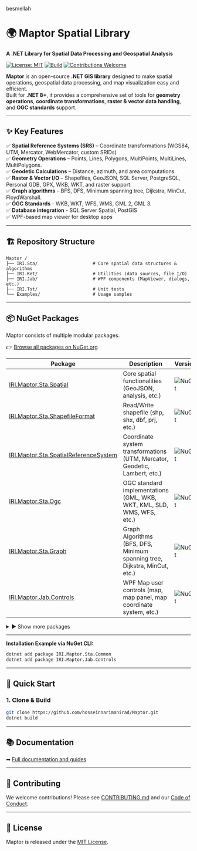 besmellah

# 🌍 Maptor Spatial Library
**A .NET Library for Spatial Data Processing and Geospatial Analysis**  

[![License: MIT](https://img.shields.io/badge/License-MIT-blue.svg)](https://github.com/hosseinnarimanirad/IRI.Japey/blob/master/LICENSE)
[![Build](https://img.shields.io/github/actions/workflow/status/hosseinnarimanirad/Maptor/master-release.yml)](https://github.com/hosseinnarimanirad/Maptor/actions)
[![Contributions Welcome](https://img.shields.io/badge/contributions-welcome-brightgreen.svg)](CONTRIBUTING.md)

**Maptor** is an open-source **.NET GIS library** designed to make spatial operations, geospatial data processing, and map visualization easy and efficient.  
Built for **.NET 8+**, it provides a comprehensive set of tools for **geometry operations**, **coordinate transformations**, **raster & vector data handling**, and **OGC standards** support.
 
---

## ✨ Key Features  
✅ **Spatial Reference Systems (SRS)** – Coordinate transformations (WGS84, UTM, Mercator, WebMercator, custom SRIDs)   
✅ **Geometry Operations** – Points, Lines, Polygons, MultiPoints, MultiLines, MultiPolygons.   
✅ **Geodetic Calculations** – Distance, azimuth, and area computations.   
✅ **Raster & Vector I/O** – Shapefiles, GeoJSON, SQL Server, PostgreSQL, Personal GDB, GPX, WKB, WKT, and raster support.   
✅ **Graph algorithms** – BFS, DFS, Minimum spanning tree, Dijkstra, MinCut, FloydWarshall.   
✅ **OGC Standards** - WKB, WKT, WFS, WMS, GML 2, GML 3.  
✅ **Database integration** - SQL Server Spatial, PostGIS  
✅ WPF-based map viewer for desktop apps  

---

## 🏗 Repository Structure  

```
Maptor /
├── IRI.Sta/                     # Core spatial data structures & algorithms
├── IRI.Ket/                     # Utilities (data sources, file I/O)
├── IRI.Jab/                     # WPF components (MapViewer, dialogs, etc.)
├── IRI.Tst/                     # Unit tests
└── Examples/                    # Usage samples
```

---

## 📦 NuGet Packages

Maptor consists of multiple modular packages. 
 
👉 [Browse all packages on NuGet.org](https://www.nuget.org/packages?q=IRI.Maptor)
 	 
| Package | Description | Version |
|---------|-------------|---------|
| [IRI.Maptor.Sta.Spatial](https://www.nuget.org/packages/IRI.Maptor.Sta.Spatial) | Core spatial functionalities (GeoJSON, analysis, etc.) | ![NuGet](https://img.shields.io/nuget/v/IRI.Maptor.Sta.Spatial.svg?style=flat-square) |
| [IRI.Maptor.Sta.ShapefileFormat](https://www.nuget.org/packages/IRI.Maptor.Sta.ShapefileFormat) | Read/Write shapefile (shp, shx, dbf, prj, etc.) | ![NuGet](https://img.shields.io/nuget/v/IRI.Maptor.Sta.ShapefileFormat.svg?style=flat-square) |
| [IRI.Maptor.Sta.SpatialReferenceSystem](https://www.nuget.org/packages/IRI.Maptor.Sta.SpatialReferenceSystem) | Coordinate system transformations (UTM, Mercator, Geodetic, Lambert, etc.) | ![NuGet](https://img.shields.io/nuget/v/IRI.Maptor.Sta.SpatialReferenceSystem.svg?style=flat-square) |
| [IRI.Maptor.Sta.Ogc](https://www.nuget.org/packages/IRI.Maptor.Sta.Ogc) | OGC standard implementations (GML, WKB, WKT, KML, SLD, WMS, WFS, etc.) | ![NuGet](https://img.shields.io/nuget/v/IRI.Maptor.Sta.Ogc.svg?style=flat-square) |
| [IRI.Maptor.Sta.Graph](https://www.nuget.org/packages/IRI.Maptor.Sta.Graph) | Graph Algorithms (BFS, DFS, Minimum spanning tree, Dijkstra, MinCut, etc.) | ![NuGet](https://img.shields.io/nuget/v/IRI.Maptor.Sta.Graph.svg?style=flat-square) |
| [IRI.Maptor.Jab.Controls](https://www.nuget.org/packages/IRI.Maptor.Jab.Controls) | WPF Map user controls (map, map panel, map coordinate system, etc.) | ![NuGet](https://img.shields.io/nuget/v/IRI.Maptor.Jab.Controls.svg?style=flat-square) |

<details>
<summary>▶ Show more packages</summary>
 
| Package | Description | Version |
|---------|-------------|---------|
| [IRI.Maptor.Bas.SqlSpatialLoader](https://www.nuget.org/packages/IRI.Maptor.Bas.SqlSpatialLoader) | .NET dependency of Maptor | ![NuGet](https://img.shields.io/nuget/v/IRI.Maptor.Bas.SqlSpatialLoader.svg?style=flat-square) |
| [IRI.Maptor.Jab.Common](https://www.nuget.org/packages/IRI.Maptor.Jab.Common) | Basic UI models, rendering methods etc. | ![NuGet](https://img.shields.io/nuget/v/IRI.Maptor.Jab.Common.svg?style=flat-square) |
| [IRI.Maptor.Ket.GdiPlus](https://www.nuget.org/packages/IRI.Maptor.Ket.GdiPlus) | Raster data handling, Worldfile, PCA, raster calculation | ![NuGet](https://img.shields.io/nuget/v/IRI.Maptor.Ket.GdiPlus.svg?style=flat-square) |
| [IRI.Maptor.Ket.PersonalGdbPersistence](https://www.nuget.org/packages/IRI.Maptor.Ket.PersonalGdbPersistence) | Read/Write Personal GDB files | ![NuGet](https://img.shields.io/nuget/v/IRI.Maptor.Ket.PersonalGdbPersistence.svg?style=flat-square) |
| [IRI.Maptor.Ket.PostgreSqlPersistence](https://www.nuget.org/packages/IRI.Maptor.Ket.PostgreSqlPersistence) | Read/Write PostgreSQL | ![NuGet](https://img.shields.io/nuget/v/IRI.Maptor.Ket.PostgreSqlPersistence.svg?style=flat-square) |
| [IRI.Maptor.Ket.SqlServerPersistence](https://www.nuget.org/packages/IRI.Maptor.Ket.SqlServerPersistence) | Read/Write SQL Server spatial | ![NuGet](https://img.shields.io/nuget/v/IRI.Maptor.Ket.SqlServerPersistence.svg?style=flat-square) |
| [IRI.Maptor.Ket.SqlServerSpatialExtension](https://www.nuget.org/packages/IRI.Maptor.Ket.SqlServerSpatialExtension) | Work with SqlGeometry & SqlGeography | ![NuGet](https://img.shields.io/nuget/v/IRI.Maptor.Ket.SqlServerSpatialExtension.svg?style=flat-square) |
| [IRI.Maptor.Sta.Common](https://www.nuget.org/packages/IRI.Maptor.Sta.Common) | Base functionalities | ![NuGet](https://img.shields.io/nuget/v/IRI.Maptor.Sta.Common.svg?style=flat-square) |
| [IRI.Maptor.Sta.GsmGprs](https://www.nuget.org/packages/IRI.Maptor.Sta.GsmGprs) | SMS encoding in GSM | ![NuGet](https://img.shields.io/nuget/v/IRI.Maptor.Sta.GsmGprs.svg?style=flat-square) |
| [IRI.Maptor.Sta.MachineLearning](https://www.nuget.org/packages/IRI.Maptor.Sta.MachineLearning) | Clustering, Apriori, Logistic Regression | ![NuGet](https://img.shields.io/nuget/v/IRI.Maptor.Sta.MachineLearning.svg?style=flat-square) |
| [IRI.Maptor.Sta.Persistence](https://www.nuget.org/packages/IRI.Maptor.Sta.Persistence) | Base classes for persistence layers, MemoryDataSource, GeoJsonDataSource, etc. | ![NuGet](https://img.shields.io/nuget/v/IRI.Maptor.Sta.Persistence.svg?style=flat-square) |
| [IRI.Maptor.Sta.Security](https://www.nuget.org/packages/IRI.Maptor.Sta.Security) | Encryption, hashing, etc. | ![NuGet](https://img.shields.io/nuget/v/IRI.Maptor.Sta.Security.svg?style=flat-square) |

</details>     
  	  
---
  
**Installation Example via NuGet CLI:**
```bash
dotnet add package IRI.Maptor.Sta.Common
dotnet add package IRI.Maptor.Jab.Controls
```

---

## 🚀 Quick Start  
### 1. Clone & Build  
```sh
git clone https://github.com/hosseinnarimanirad/Maptor.git  
dotnet build  
```

--- 

## 📚 Documentation

➡ [Full documentation and guides](https://github.com/hosseinnarimanirad/Maptor/wiki)

---

## 🤝 Contributing 
We welcome contributions! Please see [CONTRIBUTING.md](https://github.com/hosseinnarimanirad/Maptor/blob/master/CONTRIBUTING.md) and our [Code of Conduct](https://github.com/hosseinnarimanirad/Maptor/blob/master/CODE_OF_CONDUCT.md).

---

## 📜 License
Maptor is released under the [MIT License](https://github.com/hosseinnarimanirad/Maptor/blob/master/LICENSE.txt).
